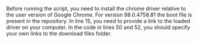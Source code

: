 Before running the script, you need to install the chrome driver relative to the user version of Google Chrome.
For version 98.0.4758.81 the boot file is present in the repository.
In line 15, you need to provide a link to the loaded driver on your computer.
In the code in lines 50 and 52, you should specify your own links to the download files folder.
